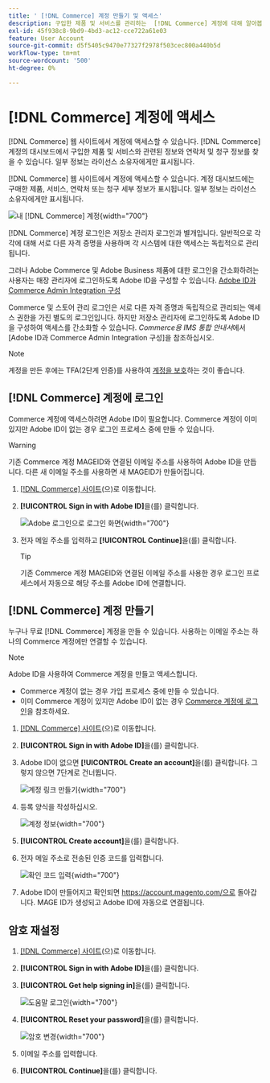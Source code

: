 ```yaml
---
title: ' [!DNL Commerce] 계정 만들기 및 액세스'
description: 구입한 제품 및 서비스를 관리하는  [!DNL Commerce] 계정에 대해 알아봅니다.
exl-id: 45f938c8-9bd9-4bd3-ac12-cce722a61e03
feature: User Account
source-git-commit: d5f5405c9470e77327f2978f503cec800a440b5d
workflow-type: tm+mt
source-wordcount: '500'
ht-degree: 0%

---
```



# [!DNL Commerce] 계정에 액세스

[!DNL Commerce] 웹 사이트에서 계정에 액세스할 수 있습니다. [!DNL Commerce] 계정의 대시보드에서 구입한 제품 및 서비스와 관련된 정보와 연락처 및 청구 정보를 찾을 수 있습니다. 일부 정보는 라이선스 소유자에게만 표시됩니다.

[!DNL Commerce] 웹 사이트에서 계정에 액세스할 수 있습니다. 계정 대시보드에는 구매한 제품, 서비스, 연락처 또는 청구 세부 정보가 표시됩니다. 일부 정보는 라이선스 소유자에게만 표시됩니다.

![내 [!DNL Commerce] 계정](./assets/home-acct.png){width="700"}

[!DNL Commerce] 계정 로그인은 저장소 관리자 로그인과 별개입니다. 일반적으로 각각에 대해 서로 다른 자격 증명을 사용하며 각 시스템에 대한 액세스는 독립적으로 관리됩니다.

그러나 Adobe Commerce 및 Adobe Business 제품에 대한 로그인을 간소화하려는 사용자는 매장 관리자에 로그인하도록 Adobe ID을 구성할 수 있습니다. [Adobe ID과 Commerce Admin Integration 구성](https://experienceleague.adobe.com/en/docs/commerce-admin/start/admin/ims/adobe-ims-config)

Commerce 및 스토어 관리 로그인은 서로 다른 자격 증명과 독립적으로 관리되는 액세스 권한을 가진 별도의 로그인입니다. 하지만 저장소 관리자에 로그인하도록 Adobe ID을 구성하여 액세스를 간소화할 수 있습니다. *Commerce용 IMS 통합 안내서*&#x200B;에서 [Adobe ID과 Commerce Admin Integration 구성]을 참조하십시오.

>[!NOTE]
>
>계정을 만든 후에는 TFA(2단계 인증)를 사용하여 [계정을 보호](commerce-account-secure.md)하는 것이 좋습니다.

## [!DNL Commerce] 계정에 로그인

Commerce 계정에 액세스하려면 Adobe ID이 필요합니다. Commerce 계정이 이미 있지만 Adobe ID이 없는 경우 로그인 프로세스 중에 만들 수 있습니다.

>[!WARNING]
>
>기존 Commerce 계정 MAGEID와 연결된 이메일 주소를 사용하여 Adobe ID을 만듭니다. 다른 새 이메일 주소를 사용하면 새 MAGEID가 만들어집니다.

1. [[!DNL Commerce] 사이트](https://account.magento.com/customer/account/login/)&#x200B;(으)로 이동합니다.

1. **[!UICONTROL Sign in with Adobe ID]**&#x200B;을(를) 클릭합니다.

   ![Adobe 로그인으로 로그인 화면](./assets/sign-in-with-adobe.png){width="700"}

1. 전자 메일 주소를 입력하고 **[!UICONTROL Continue]**&#x200B;을(를) 클릭합니다.

   >[!TIP]
   >
   >기존 Commerce 계정 MAGEID와 연결된 이메일 주소를 사용한 경우 로그인 프로세스에서 자동으로 해당 주소를 Adobe ID에 연결합니다.

## [!DNL Commerce] 계정 만들기

누구나 무료 [!DNL Commerce] 계정을 만들 수 있습니다. 사용하는 이메일 주소는 하나의 Commerce 계정에만 연결할 수 있습니다.

>[!NOTE]
>
>Adobe ID을 사용하여 Commerce 계정을 만들고 액세스합니다.
>- Commerce 계정이 없는 경우 가입 프로세스 중에 만들 수 있습니다.
>- 이미 Commerce 계정이 있지만 Adobe ID이 없는 경우 [Commerce 계정에 로그인](#log-in-to-your-dnl-commerce-account)을 참조하세요.

1. [[!DNL Commerce] 사이트](https://account.magento.com/customer/account/login/)&#x200B;(으)로 이동합니다.

1. **[!UICONTROL Sign in with Adobe ID]**&#x200B;을(를) 클릭합니다.

1. Adobe ID이 없으면 **[!UICONTROL Create an account]**&#x200B;을(를) 클릭합니다. 그렇지 않으면 7단계로 건너뜁니다.

   ![계정 링크 만들기](./assets/account-create-link.png){width="700"}

1. 등록 양식을 작성하십시오.

   ![계정 정보](./assets/account-create.png){width="700"}

1. **[!UICONTROL Create account]**&#x200B;을(를) 클릭합니다.

1. 전자 메일 주소로 전송된 인증 코드를 입력합니다.

   ![확인 코드 입력](./assets/verification-code.png){width="700"}

1. Adobe ID이 만들어지고 확인되면 https://account.magento.com/으로 돌아갑니다. MAGE ID가 생성되고 Adobe ID에 자동으로 연결됩니다.

## 암호 재설정

1. [[!DNL Commerce] 사이트](https://account.magento.com/customer/account/login/)&#x200B;(으)로 이동합니다.

1. **[!UICONTROL Sign in with Adobe ID]**&#x200B;을(를) 클릭합니다.

1. **[!UICONTROL Get help signing in]**&#x200B;을(를) 클릭합니다.

   ![도움말 로그인](./assets/sign-in-get-help.png){width="700"}

1. **[!UICONTROL Reset your password]**&#x200B;을(를) 클릭합니다.

   ![암호 변경](./assets/change-password.png){width="700"}

1. 이메일 주소를 입력합니다.

1. **[!UICONTROL Continue]**&#x200B;을(를) 클릭합니다.

